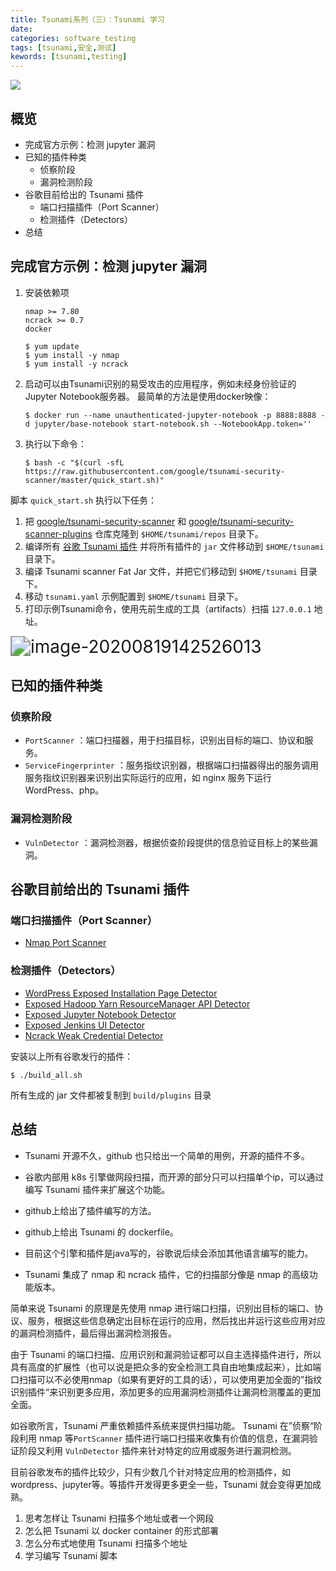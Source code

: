 ```yaml
---
title: Tsunami系列（三）：Tsunami 学习
date: 
categories: software_testing
tags: [tsunami,安全,测试]
kewords: [tsunami,testing]
---
```

![](http://cos.ccogito.xyz/img/pexels-george-desipris-753619.jpg)
<!--more-->

## 概览
- 完成官方示例：检测 jupyter 漏洞
- 已知的插件种类
   - 侦察阶段
   - 漏洞检测阶段
- 谷歌目前给出的 Tsunami 插件
   - 端口扫描插件（Port Scanner）
   - 检测插件（Detectors）
- 总结


## 完成官方示例：检测 jupyter 漏洞

1. 安装依赖项

   ```
   nmap >= 7.80
   ncrack >= 0.7
   docker
   ```

   ```shell
   $ yum update
   $ yum install -y nmap
   $ yum install -y ncrack
   ```

2. 启动可以由Tsunami识别的易受攻击的应用程序，例如未经身份验证的Jupyter Notebook服务器。 最简单的方法是使用docker映像：

   ```shell
   $ docker run --name unauthenticated-jupyter-notebook -p 8888:8888 -d jupyter/base-notebook start-notebook.sh --NotebookApp.token=''
   ```

3. 执行以下命令：

   ```shell
   $ bash -c "$(curl -sfL https://raw.githubusercontent.com/google/tsunami-security-scanner/master/quick_start.sh)"
   ```

脚本 `quick_start.sh` 执行以下任务：

1. 把 [google/tsunami-security-scanner](https://github.com/google/tsunami-security-scanner) 和 [google/tsunami-security-scanner-plugins](https://github.com/google/tsunami-security-scanner-plugins) 仓库克隆到 `$HOME/tsunami/repos` 目录下。
2. 编译所有 [谷歌 Tsunami 插件](https://github.com/google/tsunami-security-scanner-plugins/tree/master/google) 并将所有插件的 `jar` 文件移动到 `$HOME/tsunami` 目录下。
3. 编译 Tsunami scanner Fat Jar 文件，并把它们移动到 `$HOME/tsunami` 目录下。
4. 移动 `tsunami.yaml` 示例配置到 `$HOME/tsunami` 目录下。
5. 打印示例Tsunami命令，使用先前生成的工具（artifacts）扫描 `127.0.0.1` 地址。

<img src="http://cos.ccogito.xyz/img/image-20200819142526013.png" alt="image-20200819142526013" style="zoom:200%;" />



## 已知的插件种类

### 侦察阶段

- `PortScanner` ：端口扫描器，用于扫描目标，识别出目标的端口、协议和服务。
- `ServiceFingerprinter` ：服务指纹识别器，根据端口扫描器得出的服务调用服务指纹识别器来识别出实际运行的应用，如 nginx 服务下运行 WordPress、php。

### 漏洞检测阶段

- `VulnDetector` ：漏洞检测器，根据侦查阶段提供的信息验证目标上的某些漏洞。

## 谷歌目前给出的 Tsunami 插件

### 端口扫描插件（Port Scanner）

- [Nmap Port Scanner](https://github.com/google/tsunami-security-scanner-plugins/tree/master/google/portscan/nmap)

### 检测插件（Detectors）

- [WordPress Exposed Installation Page Detector](https://github.com/google/tsunami-security-scanner-plugins/tree/master/google/detectors/exposedui/wordpress)
- [Exposed Hadoop Yarn ResourceManager API Detector](https://github.com/google/tsunami-security-scanner-plugins/tree/master/google/detectors/exposedui/hadoop/yarn)
- [Exposed Jupyter Notebook Detector](https://github.com/google/tsunami-security-scanner-plugins/tree/master/google/detectors/exposedui/jupyter)
- [Exposed Jenkins UI Detector](https://github.com/google/tsunami-security-scanner-plugins/tree/master/google/detectors/exposedui/jenkins)
- [Ncrack Weak Credential Detector](https://github.com/google/tsunami-security-scanner-plugins/tree/master/google/detectors/credentials/ncrack)

安装以上所有谷歌发行的插件：

```shell
$ ./build_all.sh
```

所有生成的 jar 文件都被复制到 `build/plugins` 目录

## 总结

- Tsunami 开源不久，github 也只给出一个简单的用例，开源的插件不多。
- 谷歌内部用 k8s 引擎做网段扫描，而开源的部分只可以扫描单个ip，可以通过编写 Tsunami 插件来扩展这个功能。
- github上给出了插件编写的方法。

- github上给出 Tsunami 的 dockerfile。
- 目前这个引擎和插件是java写的，谷歌说后续会添加其他语言编写的能力。

- Tsunami 集成了 nmap 和 ncrack 插件，它的扫描部分像是 nmap 的高级功能版本。

简单来说 Tsunami 的原理是先使用 nmap 进行端口扫描，识别出目标的端口、协议、服务，根据这些信息确定出目标在运行的应用，然后找出并运行这些应用对应的漏洞检测插件，最后得出漏洞检测报告。

由于 Tsunami 的端口扫描、应用识别和漏洞验证都可以自主选择插件进行，所以具有高度的扩展性（也可以说是把众多的安全检测工具自由地集成起来），比如端口扫描可以不必使用nmap（如果有更好的工具的话），可以使用更加全面的”指纹识别插件“来识别更多应用，添加更多的应用漏洞检测插件让漏洞检测覆盖的更加全面。

如谷歌所言，Tsunami 严重依赖插件系统来提供扫描功能。 Tsunami 在”侦察“阶段利用 nmap 等`PortScanner` 插件进行端口扫描来收集有价值的信息，在漏洞验证阶段又利用 `VulnDetector` 插件来针对特定的应用或服务进行漏洞检测。

目前谷歌发布的插件比较少，只有少数几个针对特定应用的检测插件，如wordpress、jupyter等。等插件开发得更多更全一些，Tsunami 就会变得更加成熟。 

1. 思考怎样让 Tsunami 扫描多个地址或者一个网段
2. 怎么把 Tsunami 以 docker container 的形式部署
3. 怎么分布式地使用 Tsunami 扫描多个地址
4. 学习编写 Tsunami 脚本